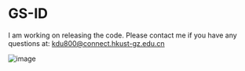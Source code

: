 # GS-ID
I am working on releasing the code. Please contact me if you have any questions at: kdu800@connect.hkust-gz.edu.cn

![image](https://github.com/dukang/GS-ID/blob/main/application-lightedit.gif)
